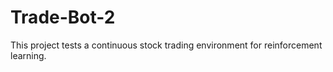 # Trade-Bot-2

This project tests a continuous stock trading environment for reinforcement learning.
